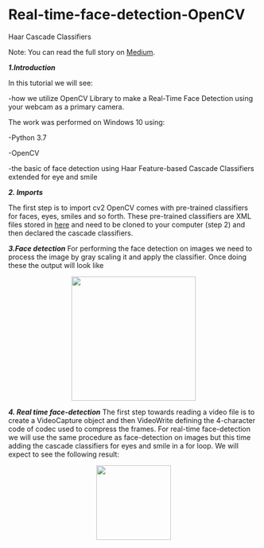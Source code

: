 # Real-time-face-detection-OpenCV
  Haar Cascade Classifiers
  
  Note: You can read the full story on [Medium](https://medium.com/@cristinamanoila28/face-recognition-using-opencv-haar-cascade-classifications-1d42a7a5897).

***1.Introduction***

In this tutorial we will see:

-how we utilize OpenCV Library to make a Real-Time Face Detection using your webcam as a primary camera.

The work was performed on Windows 10 using:

-Python 3.7

-OpenCV

-the basic of face detection using Haar Feature-based Cascade Classifiers extended for eye and smile
    
***2. Imports***

The first step is to import cv2
OpenCV comes with pre-trained classifiers for faces, eyes, smiles and so forth. These pre-trained classifiers are XML files stored in [here](https://github.com/opencv/opencv/tree/master/data/haarcascades) and need to be cloned to your computer (step 2) and then declared the cascade classifiers.

***3.Face detection***
For performing the face detection on images we need to process the image by gray scaling it and apply the classifier. Once doing these the output will look like 

<div align=center><img width="250" src="./facedetect.png"/></div>

***4. Real time face-detection***
The first step towards reading a video file is to create a VideoCapture object and then VideoWrite defining the 4-character code of codec used to compress the frames.
For real-time face-detection we will use the same procedure as face-detection on images but this time adding the cascade classifiers for eyes and smile in a for loop.
We will expect to see the following result: 

<div align=center><img width="150" src="./outputvid.gif"/></div>
